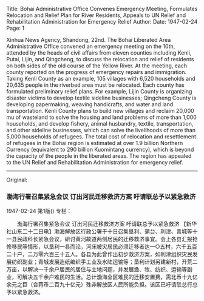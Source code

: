 Title: Bohai Administrative Office Convenes Emergency Meeting, Formulates Relocation and Relief Plan for River Residents, Appeals to UN Relief and Rehabilitation Administration for Emergency Relief
Author:
Date: 1947-02-24
Page: 1

Xinhua News Agency, Shandong, 22nd. The Bohai Liberated Area Administrative Office convened an emergency meeting on the 10th, attended by the heads of civil affairs from eleven counties including Kenli, Putai, Lijin, and Qingcheng, to discuss the relocation and relief of residents on both sides of the old course of the Yellow River. At the meeting, each county reported on the progress of emergency repairs and immigration. Taking Kenli County as an example, 105 villages with 6,520 households and 20,635 people in the riverbed area must be relocated. Each county has formulated preliminary relief plans. For example, Lijin County is organizing disaster victims to develop textile sideline businesses; Qingcheng County is developing papermaking, weaving handicrafts, and water and land transportation. Kenli County plans to build new villages and reclaim 20,000 mu of wasteland to solve the housing and land problems of more than 1,000 households, and develop fishery, animal husbandry, textile, transportation, and other sideline businesses, which can solve the livelihoods of more than 5,000 households of refugees. The total cost of relocation and resettlement of refugees in the Bohai region is estimated at over 1.9 billion Northern Currency (equivalent to 290 billion Kuomintang currency), which is beyond the capacity of the people in the liberated areas. The region has appealed to the UN Relief and Rehabilitation Administration for emergency relief.



<hr /> 

Original: 


### 渤海行署召集紧急会议  订出河民迁移救济方案  吁请联总予以紧急救济

1947-02-24
第1版()
专栏：

　　渤海行署召集紧急会议
    订出河民迁移救济方案
    吁请联总予以紧急救济
    【新华社山东二十二日电】渤海解放区行政公署于十日召集垦利、蒲台、利津、青城等十一县民政科长紧急会议，研讨黄河故道两侧居民的迁移救济事宜。会上各县汇报抢修移民等情形，以垦利一县而论，河床被灾居民必须迁移者达一○五村，六千五百二十户，二万零六百三十五人。各县为此曾作出初步救济方案，如利津组织灾民发展纺织副业；青城发展造纸编织手工业及水陆运输等；垦利计划另建新村，开荒二万亩，以解决一千余户居民的居住与土地问题，并发展渔、牧、纺织、运输等副业，可解决五千余户难民的生活。总计渤海全区难民的迁移安置费，需北币十九亿余元之巨（合蒋币二百九十亿元）殊非解放区人民所能负担。该区已吁请联总行总予以紧急救济。
